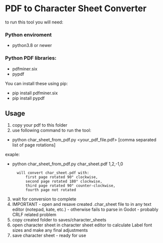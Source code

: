 # PDF to Character Sheet Converter

to run this tool you will need:

### Python enviroment
- python3.8 or newer

### Python PDF libraries:
- pdfminer.six
- pypdf

You can install these using pip:
- pip install pdfminer.six
- pip install pypdf

## Usage
1. copy your pdf to this folder
2. use following command to run the tool:
- python char_sheet_from_pdf.py <your_pdf_file.pdf> [comma separated list of page rotations]

exaple:
- python char_sheet_from_pdf.py char_sheet.pdf 1,2,-1,0

        will convert char_sheet.pdf with:
            first page rotated 90° clockwise,
            second page rotated 180° clockwise,
            third page rotated 90° counter-clockwise,
            fourth page not rotated

3. wait for conversion to complete
4. IMPORTANT - open and resave created .char_sheet file to in any text editor (notepad, kate, etc.) - otherwise fails to parse in Godot - probably CRLF related problem
5. copy created folder to saves/character_sheets
6. open character sheet in character sheet editor to calculate Label font sizes and make any final adjustments
7. save character sheet - ready for use
    